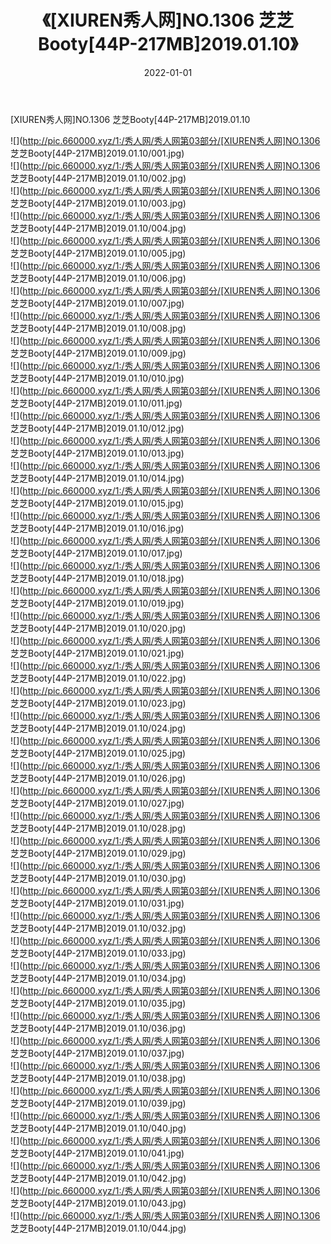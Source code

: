 ﻿---
layout: post
title:  《[XIUREN秀人网]NO.1306 芝芝Booty[44P-217MB]2019.01.10》
date:   2022-01-01
img: http://pic.660000.xyz/1:/秀人网/秀人网第03部分/[XIUREN秀人网]NO.1306 芝芝Booty[44P-217MB]2019.01.10/000.jpg
categories: [美女, 清纯, 唯美]
---

[XIUREN秀人网]NO.1306 芝芝Booty[44P-217MB]2019.01.10

 ![](http://pic.660000.xyz/1:/秀人网/秀人网第03部分/[XIUREN秀人网]NO.1306 芝芝Booty[44P-217MB]2019.01.10/001.jpg) <br>![](http://pic.660000.xyz/1:/秀人网/秀人网第03部分/[XIUREN秀人网]NO.1306 芝芝Booty[44P-217MB]2019.01.10/002.jpg) <br>![](http://pic.660000.xyz/1:/秀人网/秀人网第03部分/[XIUREN秀人网]NO.1306 芝芝Booty[44P-217MB]2019.01.10/003.jpg) <br>![](http://pic.660000.xyz/1:/秀人网/秀人网第03部分/[XIUREN秀人网]NO.1306 芝芝Booty[44P-217MB]2019.01.10/004.jpg) <br>![](http://pic.660000.xyz/1:/秀人网/秀人网第03部分/[XIUREN秀人网]NO.1306 芝芝Booty[44P-217MB]2019.01.10/005.jpg) <br>![](http://pic.660000.xyz/1:/秀人网/秀人网第03部分/[XIUREN秀人网]NO.1306 芝芝Booty[44P-217MB]2019.01.10/006.jpg) <br>![](http://pic.660000.xyz/1:/秀人网/秀人网第03部分/[XIUREN秀人网]NO.1306 芝芝Booty[44P-217MB]2019.01.10/007.jpg) <br>![](http://pic.660000.xyz/1:/秀人网/秀人网第03部分/[XIUREN秀人网]NO.1306 芝芝Booty[44P-217MB]2019.01.10/008.jpg) <br>![](http://pic.660000.xyz/1:/秀人网/秀人网第03部分/[XIUREN秀人网]NO.1306 芝芝Booty[44P-217MB]2019.01.10/009.jpg) <br>![](http://pic.660000.xyz/1:/秀人网/秀人网第03部分/[XIUREN秀人网]NO.1306 芝芝Booty[44P-217MB]2019.01.10/010.jpg) <br>![](http://pic.660000.xyz/1:/秀人网/秀人网第03部分/[XIUREN秀人网]NO.1306 芝芝Booty[44P-217MB]2019.01.10/011.jpg) <br>![](http://pic.660000.xyz/1:/秀人网/秀人网第03部分/[XIUREN秀人网]NO.1306 芝芝Booty[44P-217MB]2019.01.10/012.jpg) <br>![](http://pic.660000.xyz/1:/秀人网/秀人网第03部分/[XIUREN秀人网]NO.1306 芝芝Booty[44P-217MB]2019.01.10/013.jpg) <br>![](http://pic.660000.xyz/1:/秀人网/秀人网第03部分/[XIUREN秀人网]NO.1306 芝芝Booty[44P-217MB]2019.01.10/014.jpg) <br>![](http://pic.660000.xyz/1:/秀人网/秀人网第03部分/[XIUREN秀人网]NO.1306 芝芝Booty[44P-217MB]2019.01.10/015.jpg) <br>![](http://pic.660000.xyz/1:/秀人网/秀人网第03部分/[XIUREN秀人网]NO.1306 芝芝Booty[44P-217MB]2019.01.10/016.jpg) <br>![](http://pic.660000.xyz/1:/秀人网/秀人网第03部分/[XIUREN秀人网]NO.1306 芝芝Booty[44P-217MB]2019.01.10/017.jpg) <br>![](http://pic.660000.xyz/1:/秀人网/秀人网第03部分/[XIUREN秀人网]NO.1306 芝芝Booty[44P-217MB]2019.01.10/018.jpg) <br>![](http://pic.660000.xyz/1:/秀人网/秀人网第03部分/[XIUREN秀人网]NO.1306 芝芝Booty[44P-217MB]2019.01.10/019.jpg) <br>![](http://pic.660000.xyz/1:/秀人网/秀人网第03部分/[XIUREN秀人网]NO.1306 芝芝Booty[44P-217MB]2019.01.10/020.jpg) <br>![](http://pic.660000.xyz/1:/秀人网/秀人网第03部分/[XIUREN秀人网]NO.1306 芝芝Booty[44P-217MB]2019.01.10/021.jpg) <br>![](http://pic.660000.xyz/1:/秀人网/秀人网第03部分/[XIUREN秀人网]NO.1306 芝芝Booty[44P-217MB]2019.01.10/022.jpg) <br>![](http://pic.660000.xyz/1:/秀人网/秀人网第03部分/[XIUREN秀人网]NO.1306 芝芝Booty[44P-217MB]2019.01.10/023.jpg) <br>![](http://pic.660000.xyz/1:/秀人网/秀人网第03部分/[XIUREN秀人网]NO.1306 芝芝Booty[44P-217MB]2019.01.10/024.jpg) <br>![](http://pic.660000.xyz/1:/秀人网/秀人网第03部分/[XIUREN秀人网]NO.1306 芝芝Booty[44P-217MB]2019.01.10/025.jpg) <br>![](http://pic.660000.xyz/1:/秀人网/秀人网第03部分/[XIUREN秀人网]NO.1306 芝芝Booty[44P-217MB]2019.01.10/026.jpg) <br>![](http://pic.660000.xyz/1:/秀人网/秀人网第03部分/[XIUREN秀人网]NO.1306 芝芝Booty[44P-217MB]2019.01.10/027.jpg) <br>![](http://pic.660000.xyz/1:/秀人网/秀人网第03部分/[XIUREN秀人网]NO.1306 芝芝Booty[44P-217MB]2019.01.10/028.jpg) <br>![](http://pic.660000.xyz/1:/秀人网/秀人网第03部分/[XIUREN秀人网]NO.1306 芝芝Booty[44P-217MB]2019.01.10/029.jpg) <br>![](http://pic.660000.xyz/1:/秀人网/秀人网第03部分/[XIUREN秀人网]NO.1306 芝芝Booty[44P-217MB]2019.01.10/030.jpg) <br>![](http://pic.660000.xyz/1:/秀人网/秀人网第03部分/[XIUREN秀人网]NO.1306 芝芝Booty[44P-217MB]2019.01.10/031.jpg) <br>![](http://pic.660000.xyz/1:/秀人网/秀人网第03部分/[XIUREN秀人网]NO.1306 芝芝Booty[44P-217MB]2019.01.10/032.jpg) <br>![](http://pic.660000.xyz/1:/秀人网/秀人网第03部分/[XIUREN秀人网]NO.1306 芝芝Booty[44P-217MB]2019.01.10/033.jpg) <br>![](http://pic.660000.xyz/1:/秀人网/秀人网第03部分/[XIUREN秀人网]NO.1306 芝芝Booty[44P-217MB]2019.01.10/034.jpg) <br>![](http://pic.660000.xyz/1:/秀人网/秀人网第03部分/[XIUREN秀人网]NO.1306 芝芝Booty[44P-217MB]2019.01.10/035.jpg) <br>![](http://pic.660000.xyz/1:/秀人网/秀人网第03部分/[XIUREN秀人网]NO.1306 芝芝Booty[44P-217MB]2019.01.10/036.jpg) <br>![](http://pic.660000.xyz/1:/秀人网/秀人网第03部分/[XIUREN秀人网]NO.1306 芝芝Booty[44P-217MB]2019.01.10/037.jpg) <br>![](http://pic.660000.xyz/1:/秀人网/秀人网第03部分/[XIUREN秀人网]NO.1306 芝芝Booty[44P-217MB]2019.01.10/038.jpg) <br>![](http://pic.660000.xyz/1:/秀人网/秀人网第03部分/[XIUREN秀人网]NO.1306 芝芝Booty[44P-217MB]2019.01.10/039.jpg) <br>![](http://pic.660000.xyz/1:/秀人网/秀人网第03部分/[XIUREN秀人网]NO.1306 芝芝Booty[44P-217MB]2019.01.10/040.jpg) <br>![](http://pic.660000.xyz/1:/秀人网/秀人网第03部分/[XIUREN秀人网]NO.1306 芝芝Booty[44P-217MB]2019.01.10/041.jpg) <br>![](http://pic.660000.xyz/1:/秀人网/秀人网第03部分/[XIUREN秀人网]NO.1306 芝芝Booty[44P-217MB]2019.01.10/042.jpg) <br>![](http://pic.660000.xyz/1:/秀人网/秀人网第03部分/[XIUREN秀人网]NO.1306 芝芝Booty[44P-217MB]2019.01.10/043.jpg) <br>![](http://pic.660000.xyz/1:/秀人网/秀人网第03部分/[XIUREN秀人网]NO.1306 芝芝Booty[44P-217MB]2019.01.10/044.jpg) <br>
